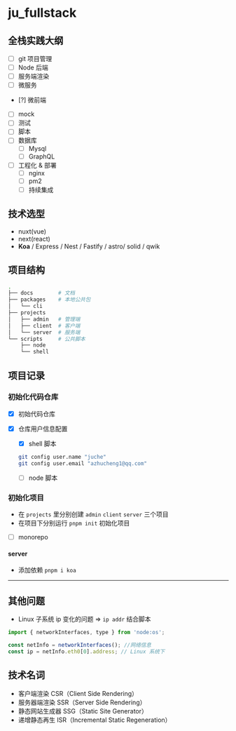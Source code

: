 # ju_fullstack

## 全栈实践大纲

- [ ] git 项目管理
- [ ] Node 后端
- [ ] 服务端渲染
- [ ] 微服务
- [?] 微前端
- [ ] mock
- [ ] 测试
- [ ] 脚本
- [ ] 数据库
  - [ ] Mysql
  - [ ] GraphQL
- [ ] 工程化 & 部署
  - [ ] nginx
  - [ ] pm2
  - [ ] 持续集成
  <!-- - [ ]  -->

## 技术选型

- nuxt(vue)
- next(react)
- **Koa** / Express / Nest / Fastify / astro/ solid / qwik

## 项目结构

```sh
.
├── docs        # 文档
├── packages    # 本地公共包
│   └── cli
├── projects
│   ├── admin   # 管理端
│   ├── client  # 客户端
│   └── server  # 服务端
└── scripts     # 公共脚本
    ├── node
    └── shell
```

## 项目记录

### 初始化代码仓库

- [x] 初始代码仓库
- [x] 仓库用户信息配置

  - [x] shell 脚本

  ```sh
  git config user.name "juche"
  git config user.email "azhucheng1@qq.com"
  ```

  - [ ] node 脚本

### 初始化项目

- 在 `projects` 里分别创建 `admin` `client` `server` 三个项目
- 在项目下分别运行 `pnpm init` 初始化项目
- [ ] monorepo

#### server

- 添加依赖 `pnpm i koa`

---

## 其他问题

- Linux 子系统 ip 变化的问题 => `ip addr` 结合脚本

```js
import { networkInterfaces, type } from 'node:os';

const netInfo = networkInterfaces(); //网络信息
const ip = netInfo.eth0[0].address; // Linux 系统下
```

## 技术名词

- 客户端渲染 CSR（Client Side Rendering）
- 服务器端渲染 SSR（Server Side Rendering）
- 静态网站生成器 SSG（Static Site Generator）
- 递增静态再生 ISR（Incremental Static Regeneration）
